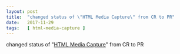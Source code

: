 ```yaml
---
layout: post
title:  "changed status of \"HTML Media Capture\" from CR to PR"
date:   2017-11-29
tags:   [ html-media-capture ]
---
```


changed status of "[HTML Media Capture](/spec/html-media-capture)" from CR to PR

